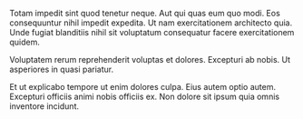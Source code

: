 Totam impedit sint quod tenetur neque. Aut qui quas eum quo modi. Eos consequuntur nihil impedit expedita. Ut nam exercitationem architecto quia. Unde fugiat blanditiis nihil sit voluptatum consequatur facere exercitationem quidem.
 Voluptatem rerum reprehenderit voluptas et dolores. Excepturi ab nobis. Ut asperiores in quasi pariatur.
 Et ut explicabo tempore ut enim dolores culpa. Eius autem optio autem. Excepturi officiis animi nobis officiis ex. Non dolore sit ipsum quia omnis inventore incidunt.